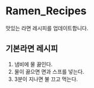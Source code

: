 # Ramen_Recipes
맛있는 라면 레시피를 업데이트합니다.
## 기본라면 레시피
1. 냄비에 물 끓인다.
1. 물이 끓으면 면과 스프를 넣는다.
1. 3분이 지나면 불 끄고 먹는다.

